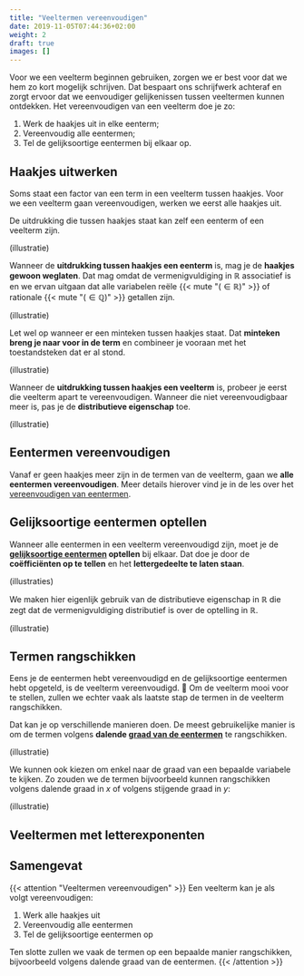 ```yaml
---
title: "Veeltermen vereenvoudigen"
date: 2019-11-05T07:44:36+02:00
weight: 2
draft: true
images: []
---
```


Voor we een veelterm beginnen gebruiken, zorgen we er best voor dat we hem zo kort mogelijk schrijven. Dat bespaart ons schrijfwerk achteraf en zorgt ervoor dat we eenvoudiger gelijkenissen tussen veeltermen kunnen ontdekken. Het vereenvoudigen van een veelterm doe je zo:

1. Werk de haakjes uit in elke eenterm;
2. Vereenvoudig alle eentermen;
3. Tel de gelijksoortige eentermen bij elkaar op.

## Haakjes uitwerken

Soms staat een factor van een term in een veelterm tussen haakjes. Voor we een veelterm gaan vereenvoudigen, werken we eerst alle haakjes uit.

De uitdrukking die tussen haakjes staat kan zelf een eenterm of een veelterm zijn.

(illustratie)

Wanneer de **uitdrukking tussen haakjes een eenterm** is, mag je de **haakjes gewoon weglaten**. Dat mag omdat de vermenigvuldiging in $\mathbb{R}$ associatief is en we ervan uitgaan dat alle variabelen reële {{< mute "($\in \mathbb{R}$)" >}} of rationale {{< mute "($\in \mathbb{Q}$)" >}} getallen zijn.

(illustratie)

Let wel op wanneer er een minteken tussen haakjes staat. Dat **minteken breng je naar voor in de term** en combineer je vooraan met het toestandsteken dat er al stond.

(illustratie)

Wanneer de **uitdrukking tussen haakjes een veelterm** is, probeer je eerst die veelterm apart te vereenvoudigen. Wanneer die niet vereenvoudigbaar meer is, pas je de **distributieve eigenschap** toe.

(illustratie)


## Eentermen vereenvoudigen

Vanaf er geen haakjes meer zijn in de termen van de veelterm, gaan we **alle eentermen vereenvoudigen**. Meer details hierover vind je in de les over het [vereenvoudigen van eentermen](../vereenvoudig_eenterm).


## Gelijksoortige eentermen optellen

Wanneer alle eentermen in een veelterm vereenvoudigd zijn, moet je de **[gelijksoortige eentermen](../eenterm/#gelijksoortige-eentermen) optellen** bij elkaar. Dat doe je door de **coëfficiënten op te tellen** en het **lettergedeelte te laten staan**.

(illustraties)

We maken hier eigenlijk gebruik van de distributieve eigenschap in $\mathbb{R}$ die zegt dat de vermenigvuldiging distributief is over de optelling in $\mathbb{R}$.

(illustratie)

## Termen rangschikken

Eens je de eentermen hebt vereenvoudigd en de gelijksoortige eentermen hebt opgeteld, is de veelterm vereenvoudigd. 🙌 Om de veelterm mooi voor te stellen, zullen we echter vaak als laatste stap de termen in de veelterm rangschikken.

Dat kan je op verschillende manieren doen. De meest gebruikelijke manier is om de termen volgens **dalende [graad van de eentermen](../eenterm#graad-van-een-eenterm)** te rangschikken.

(illustratie)

We kunnen ook kiezen om enkel naar de graad van een bepaalde variabele te kijken. Zo zouden we de termen bijvoorbeeld kunnen rangschikken volgens dalende graad in $x$ of volgens stijgende graad in $y$:

(illustratie)

## Veeltermen met letterexponenten

## Samengevat
{{< attention "Veeltermen vereenvoudigen" >}}
Een veelterm kan je als volgt vereenvoudigen:

1. Werk alle haakjes uit
2. Vereenvoudig alle eentermen
3. Tel de gelijksoortige eentermen op

Ten slotte zullen we vaak de termen op een bepaalde manier rangschikken, bijvoorbeeld volgens dalende graad van de eentermen.
{{< /attention >}}
